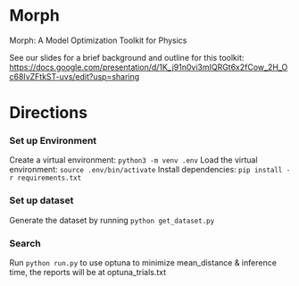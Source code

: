 # Morph
Morph: A Model Optimization Toolkit for Physics

See our slides for a brief background and outline for this toolkit: https://docs.google.com/presentation/d/1K_j91n0vi3mIQRGt6x2fCow_2H_Oc68IvZFtkST-uvs/edit?usp=sharing

# Directions
### Set up Environment
Create a virtual environment: `` python3 -m venv .env ``
Load the virtual environment: ``source .env/bin/activate``
Install dependencies: ``pip install -r requirements.txt``


### Set up dataset
Generate the dataset by running ``python get_dataset.py``

### Search
Run ``python run.py`` to use optuna to minimize mean_distance & inference time, the reports will be at optuna_trials.txt